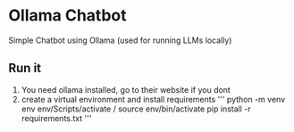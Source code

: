 # Ollama Chatbot
Simple Chatbot using Ollama (used for running LLMs locally)

## Run it
1. You need ollama installed, go to their website if you dont
2. create a virtual environment and install requirements
'''
python -m venv env
env/Scripts/activate / source env/bin/activate
pip install -r requirements.txt
'''